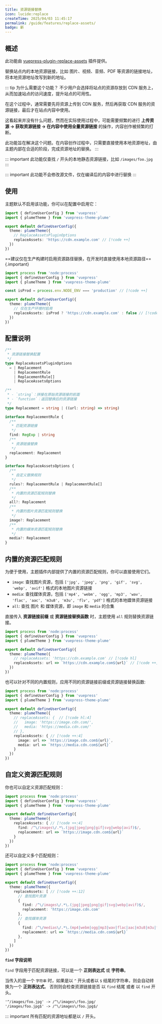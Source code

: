 ```yaml
---
title: 资源链接替换
icon: lucide:replace
createTime: 2025/04/03 11:45:17
permalink: /guide/features/replace-assets/
badge: 新
---
```


## 概述

此功能由 [vuepress-plugin-replace-assets](https://github.com/pengzhanbo/vuepress-theme-plume/tree/main/plugins/plugin-replace-assets) 插件提供。

替换站点内的本地资源链接，比如 图片、视频、音频、PDF 等资源的链接地址，将本地资源地址改写到新的地址。

::: tip 为什么需要这个功能？
不少用户会选择将站点的资源存放到 CDN 服务上，从而加速站点的访问速度，提升站点的可用性。

在这个过程中，通常需要先将资源上传到 CDN 服务，然后再获取 CDN 服务的资源链接，最后才在站点内容中使用。

这看起来并没有什么问题，然而在实际使用过程中，可能需要频繁的进行
__上传资源 -> 获取资源链接 -> 在内容中使用全量资源链接__ 的操作，内容创作被频繁的打断。

此功能旨在解决这个问题。在内容创作过程中，只需要直接使用本地资源地址，由主题内部在合适的阶段，完成资源地址的替换。
:::

::: important 此功能仅查找 `/` 开头的本地静态资源链接，比如 `/images/foo.jpg`
:::

::: important 此功能不会修改源文件，仅在编译后的内容中进行替换
:::

## 使用

主题默认不启用该功能，你可以在配置中启用它：

```ts title=".vuepress/config.ts" twoslash
import { defineUserConfig } from 'vuepress'
import { plumeTheme } from 'vuepress-theme-plume'

export default defineUserConfig({
  theme: plumeTheme({
    // ReplaceAssetsPluginOptions
    replaceAssets: 'https://cdn.example.com' // [!code ++]
  })
})
```

==建议仅在生产构建时启用资源路径替换，在开发时直接使用本地资源路径=={.important}

```ts title=".vuepress/config.ts" twoslash
import process from 'node:process'
import { defineUserConfig } from 'vuepress'
import { plumeTheme } from 'vuepress-theme-plume'

const isProd = process.env.NODE_ENV === 'production' // [!code ++]

export default defineUserConfig({
  theme: plumeTheme({
    // 仅在生产环境时启用
    replaceAssets: isProd ? 'https://cdn.example.com' : false // [!code ++]
  })
})
```

## 配置说明

```ts
/**
 * 资源链接替换配置
 */
type ReplaceAssetsPluginOptions
  = | Replacement
    | ReplacementRule
    | ReplacementRule[]
    | ReplaceAssetsOptions

/**
 * - `string`：拼接在原始资源链接的前面
 * - `function`：返回替换后的资源链接
 */
type Replacement = string | ((url: string) => string)

interface ReplacementRule {
  /**
   * 匹配资源链接
   */
  find: RegExp | string
  /**
   * 资源链接替换
   */
  replacement: Replacement
}

interface ReplaceAssetsOptions {
  /**
   * 自定义替换规则
   */
  rules?: ReplacementRule | ReplacementRule[]
  /**
   * 内置的资源匹配规则替换
   */
  all?: Replacement
  /**
   * 内置的图片资源匹配规则替换
   */
  image?: Replacement
  /**
   * 内置的媒体资源匹配规则替换
   */
  media?: Replacement
}
```

## 内置的资源匹配规则

为便于使用，主题插件内部提供了内置的资源匹配规则，你可以直接使用它们。

- `image`: 查找图片资源，包括 `['jpg', 'jpeg', 'png', 'gif', 'svg', 'webp', 'avif']` 格式的本地图片资源链接
- `media`: 查找媒体资源，包括 `['mp4', 'webm', 'ogg', 'mp3', 'wav', 'flac', 'aac', 'm3u8', 'm3u', 'flv', 'pdf']` 格式的本地媒体资源链接
- `all`: 查找 图片 和 媒体资源，即 `image` 和 `media` 的合集

直接传入 __资源链接前缀__ 或 __资源链接替换函数__ 时，主题使用 `all` 规则替换资源链接。

```ts title=".vuepress/config.ts"
import process from 'node:process'
import { defineUserConfig } from 'vuepress'
import { plumeTheme } from 'vuepress-theme-plume'

export default defineUserConfig({
  theme: plumeTheme({
    // replaceAssets: 'https://cdn.example.com' // [!code hl]
    replaceAssets: url => `https://cdn.example.com${url}` // [!code ++]
  })
})
```

也可以针对不同的内置规则，应用不同的资源链接前缀或资源链接替换函数:

```ts title=".vuepress/config.ts"
import process from 'node:process'
import { defineUserConfig } from 'vuepress'
import { plumeTheme } from 'vuepress-theme-plume'

export default defineUserConfig({
  theme: plumeTheme({
    // replaceAssets: {  // [!code hl:4]
    //   image: 'https://image.cdn.com/',
    //   media: 'https://media.cdn.com/'
    // },
    replaceAssets: { // [!code ++:4]
      image: url => `https://image.cdn.com${url}`,
      media: url => `https://media.cdn.com${url}`
    }
  })
})
```

## 自定义资源匹配规则

你也可以自定义资源匹配规则：

```ts title=".vuepress/config.ts"
import process from 'node:process'
import { defineUserConfig } from 'vuepress'
import { plumeTheme } from 'vuepress-theme-plume'

export default defineUserConfig({
  theme: plumeTheme({
    replaceAssets: { // [!code ++:4]
      find: /^\/images\/.*\.(jpg|jpeg|png|gif|svg|webp|avif)$/,
      replacement: url => `https://image.cdn.com${url}`
    }
  })
})
```

还可以自定义多个匹配规则：

```ts title=".vuepress/config.ts"
import process from 'node:process'
import { defineUserConfig } from 'vuepress'
import { plumeTheme } from 'vuepress-theme-plume'

export default defineUserConfig({
  theme: plumeTheme({
    replaceAssets: [ // [!code ++:12]
      // 查找图片资源
      {
        find: /^\/images\/.*\.(jpg|jpeg|png|gif|svg|webp|avif)$/,
        replacement: 'https://image.cdn.com'
      },
      // 查找媒体资源
      {
        find: /^\/medias\/.*\.(mp4|webm|ogg|mp3|wav|flac|aac|m3u8|m3u|flv|pdf)$/,
        replacement: url => `https://media.cdn.com${url}`
      },
    ]
  })
})
```

__`find` 字段说明__

`find` 字段用于匹配资源链接，可以是一个 __正则表达式__ 或 __字符串__。

当传入的是一个 `字符串` 时，如果是以 `^` 开头或者以 `$` 结尾的字符串，则会自动转换为一个 __正则表达式__。
否则则会检查资源链接是否 以 `find` 结尾 或者 以 `find` 开头。

```txt
'^/images/foo.jpg' -> /^\/images\/foo.jpg/
'/images/foo.jpg$' -> /^\/images\/foo.jpg$/
```

::: important 所有匹配的资源地址都是以 `/` 开头。
